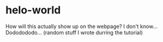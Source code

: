# helo-world
How will this actually show up on the webpage?
I don't know...
Dododododo...
(random stuff I wrote durring the tutorial)
